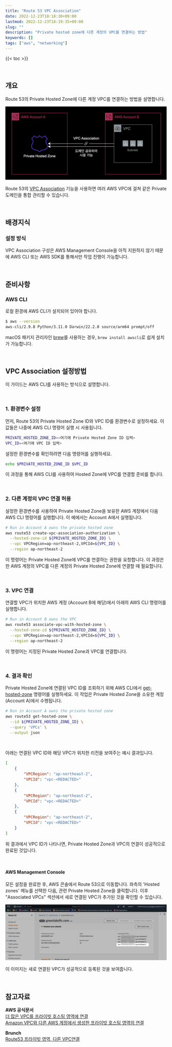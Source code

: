 ```yaml
---
title: "Route 53 VPC Association"
date: 2022-12-23T18:18:30+09:00
lastmod: 2022-12-23T18:19:35+09:00
slug: ""
description: "Private hosted zone에 다른 계정의 VPC를 연결하는 방법"
keywords: []
tags: ["aws", "networking"]
---
```


{{< toc >}}

&nbsp;

## 개요

Route 53의 Private Hosted Zone에 다른 계정 VPC를 연결하는 방법을 설명합니다.

![Route 53 VPC Association 구성 예시](./1.png)

Route 53의 [VPC Association](https://docs.aws.amazon.com/ko_kr/Route53/latest/DeveloperGuide/hosted-zone-private-associate-vpcs-different-accounts.html) 기능을 사용하면 여러 AWS VPC에 걸쳐 같은 Private 도메인을 통합 관리할 수 있습니다.

&nbsp;

## 배경지식

### 설정 방식

VPC Association 구성은 AWS Management Console을 아직 지원하지 않기 때문에 AWS CLI 또는 AWS SDK를 통해서만 작업 진행이 가능합니다.

&nbsp;

## 준비사항

### AWS CLI

로컬 환경에 AWS CLI가 설치되어 있어야 합니다.

```bash
$ aws --version
aws-cli/2.9.8 Python/3.11.0 Darwin/22.2.0 source/arm64 prompt/off
```

macOS 패키지 관리자인 [brew](https://brew.sh)를 사용하는 경우, `brew install awscli`로 쉽게 설치가 가능합니다.

&nbsp;

## VPC Association 설정방법

이 가이드는 AWS CLI를 사용하는 방식으로 설명합니다.

&nbsp;

### 1. 환경변수 설정

먼저, Route 53의 Private Hosted Zone ID와 VPC ID를 환경변수로 설정하세요. 이 값들은 나중에 AWS CLI 명령어 실행 시 사용됩니다.

```bash
PRIVATE_HOSTED_ZONE_ID=<여기에 Private Hosted Zone ID 입력>
VPC_ID=<여기에 VPC ID 입력>
```

설정한 환경변수를 확인하려면 다음 명령어를 실행하세요.

```bash
echo $PRIVATE_HOSTED_ZONE_ID $VPC_ID
```

이 과정을 통해 AWS CLI를 사용하여 Hosted Zone에 VPC를 연결할 준비를 합니다.

&nbsp;

### 2. 다른 계정의 VPC 연결 허용

설정한 환경변수를 사용하여 Private Hosted Zone을 보유한 AWS 계정에서 다음 AWS CLI 명령어를 실행합니다. 이 예에서는 Account A에서 실행됩니다.

```bash
# Run in Account A owns the private hosted zone
aws route53 create-vpc-association-authorization \
  --hosted-zone-id ${PRIVATE_HOSTED_ZONE_ID} \
  --vpc VPCRegion=ap-northeast-2,VPCId=${VPC_ID} \
  --region ap-northeast-2
```

이 명령어는 Private Hosted Zone에 VPC를 연결하는 권한을 요청합니다. 이 과정은 한 AWS 계정의 VPC를 다른 계정의 Private Hosted Zone에 연결할 때 필요합니다.

&nbsp;

### 3. VPC 연결

연결할 VPC가 위치한 AWS 계정 (Account B에 해당)에서 아래의 AWS CLI 명령어를 실행합니다.

```bash
# Run in Account B owns the VPC
aws route53 associate-vpc-with-hosted-zone \
  --hosted-zone-id ${PRIVATE_HOSTED_ZONE_ID} \
  --vpc VPCRegion=ap-northeast-2,VPCId=${VPC_ID} \
  --region ap-northeast-2
```

이 명령어는 지정된 Private Hosted Zone과 VPC를 연결합니다.

&nbsp;

### 4. 결과 확인

Private Hosted Zone에 연결된 VPC ID를 조회하기 위해 AWS CLI에서 [get-hosted-zone](https://docs.aws.amazon.com/cli/latest/reference/route53/get-hosted-zone.html) 명령어를 실행하세요. 이 작업은 Private Hosted Zone을 소유한 계정(Account A)에서 수행됩니다.

```bash
# Run in Account A owns the private hosted zone
aws route53 get-hosted-zone \
  --id ${PRIVATE_HOSTED_ZONE_ID} \
  --query 'VPCs' \
  --output json
```

&nbsp;

아래는 연결된 VPC ID와 해당 VPC가 위치한 리전을 보여주는 예시 결과입니다.

```json
[
    {
        "VPCRegion": "ap-northeast-2",
        "VPCId": "vpc-<REDACTED>"
    },
    {
        "VPCRegion": "ap-northeast-2",
        "VPCId": "vpc-<REDACTED>"
    },
    {
        "VPCRegion": "ap-northeast-2",
        "VPCId": "vpc-<REDACTED>"
    }
]
```

위 결과에서 VPC ID가 나타나면, Private Hosted Zone과 VPC의 연결이 성공적으로 완료된 것입니다.

&nbsp;

#### AWS Management Console

모든 설정을 완료한 후, AWS 콘솔에서 Route 53으로 이동합니다. 좌측의 'Hosted zones' 메뉴를 선택한 다음, 관련 Private Hosted Zone을 클릭합니다. 이후 "Associated VPCs" 섹션에서 새로 연결된 VPC가 추가된 것을 확인할 수 있습니다.

![설정 결과](./2.png)

이 이미지는 새로 연결된 VPC가 성공적으로 등록된 것을 보여줍니다.

&nbsp;

## 참고자료

**AWS 공식문서**  
[더 많은 VPC를 프라이빗 호스팅 영역에 연결](https://docs.aws.amazon.com/ko_kr/Route53/latest/DeveloperGuide/hosted-zone-private-associate-vpcs.html)  
[Amazon VPC와 다른 AWS 계정에서 생성한 프라이빗 호스팅 영역의 연결](https://docs.aws.amazon.com/ko_kr/Route53/latest/DeveloperGuide/hosted-zone-private-associate-vpcs-different-accounts.html)

**Brunch**  
[Route53 프라이빗 영역, 다른 VPC연결](https://brunch.co.kr/@topasvga/1589)
